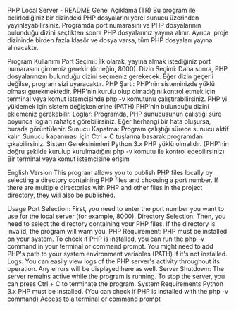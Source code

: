 PHP Local Server - README
Genel Açıklama (TR)
Bu program ile belirlediğiniz bir dizindeki PHP dosyalarını yerel sunucu üzerinden yayınlayabilirsiniz. Programda port numarasını ve PHP dosyalarının bulunduğu dizini seçtikten sonra PHP dosyalarınız yayına alınır. Ayrıca, proje dizininde birden fazla klasör ve dosya varsa, tüm PHP dosyaları yayına alınacaktır.

Program Kullanımı
Port Seçimi: İlk olarak, yayına almak istediğiniz port numarasını girmeniz gerekir (örneğin, 8000).
Dizin Seçimi: Daha sonra, PHP dosyalarınızın bulunduğu dizini seçmeniz gerekecek. Eğer dizin geçerli değilse, program sizi uyaracaktır.
PHP Şartı: PHP'nin sisteminizde yüklü olması gerekmektedir. PHP'nin kurulu olup olmadığını kontrol etmek için terminal veya komut istemcisinde php -v komutunu çalıştırabilirsiniz. PHP'yi yüklemek için sistem değişkenlerine (PATH) PHP'nin bulunduğu dizini eklemeniz gerekebilir.
Loglar: Programda, PHP sunucusunun çalıştığı süre boyunca logları rahatça görebilirsiniz. Eğer herhangi bir hata oluşursa, burada görüntülenir.
Sunucu Kapatma: Program çalıştığı sürece sunucu aktif kalır. Sunucu kapanması için Ctrl + C tuşlarına basarak programdan çıkabilirsiniz.
Sistem Gereksinimleri
Python 3.x
PHP yüklü olmalıdır. (PHP'nin doğru şekilde kurulup kurulmadığını php -v komutu ile kontrol edebilirsiniz)
Bir terminal veya komut istemcisine erişim

English Version
This program allows you to publish PHP files locally by selecting a directory containing PHP files and choosing a port number. If there are multiple directories with PHP and other files in the project directory, they will also be published.

Usage
Port Selection: First, you need to enter the port number you want to use for the local server (for example, 8000).
Directory Selection: Then, you need to select the directory containing your PHP files. If the directory is invalid, the program will warn you.
PHP Requirement: PHP must be installed on your system. To check if PHP is installed, you can run the php -v command in your terminal or command prompt. You might need to add PHP's path to your system environment variables (PATH) if it's not installed.
Logs: You can easily view logs of the PHP server's activity throughout its operation. Any errors will be displayed here as well.
Server Shutdown: The server remains active while the program is running. To stop the server, you can press Ctrl + C to terminate the program.
System Requirements
Python 3.x
PHP must be installed. (You can check if PHP is installed with the php -v command)
Access to a terminal or command prompt
